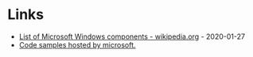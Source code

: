 # Links

* [List of Microsoft Windows components - wikipedia.org](https://en.wikipedia.org/wiki/List_of_Microsoft_Windows_components) - 2020-01-27
* [Code samples hosted by microsoft.](https://docs.microsoft.com/en-us/samples/browse/)
